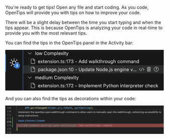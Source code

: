 You're ready to get tips! Open any file and start coding. As you code, OpenTips will provide you with tips on how to improve your code.

There will be a slight delay between the time you start typing and when the tips appear. This is because OpenTips is analyzing your code in real-time to provide you with the most relevant tips.

You can find the tips in the OpenTips panel in the Activity bar:

![activity-bar](./images/activity-bar.png)

And you can also find the tips as decorations within your code:

![tip-in-code](./images/tip-in-code.png)

